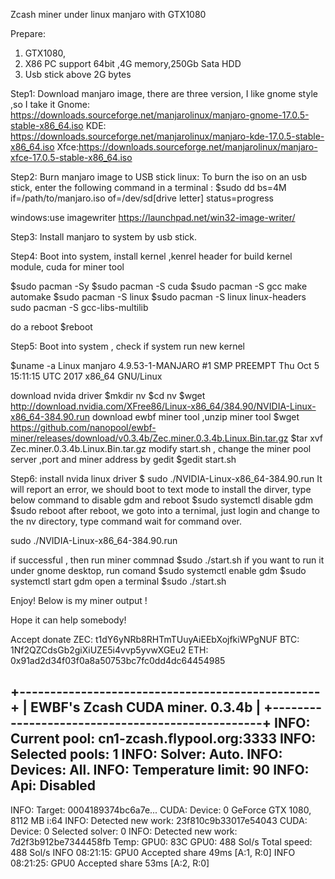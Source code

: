 Zcash miner under linux manjaro with GTX1080

Prepare:
1. GTX1080,
2. X86 PC support 64bit ,4G memory,250Gb Sata HDD
3. Usb stick above 2G bytes


Step1:
Download manjaro image, there are three version, I like gnome style ,so I take it
Gnome: https://downloads.sourceforge.net/manjarolinux/manjaro-gnome-17.0.5-stable-x86_64.iso
KDE: https://downloads.sourceforge.net/manjarolinux/manjaro-kde-17.0.5-stable-x86_64.iso
Xfce:https://downloads.sourceforge.net/manjarolinux/manjaro-xfce-17.0.5-stable-x86_64.iso


Step2:
Burn manjaro image to USB stick
linux:
To burn the iso on an usb stick, enter the following command in a terminal : 
$sudo dd bs=4M if=/path/to/manjaro.iso of=/dev/sd[drive letter] status=progress

windows:use imagewriter
https://launchpad.net/win32-image-writer/

Step3:
Install manjaro  to system by usb stick.


Step4:
Boot into system, install kernel ,kenrel header for build kernel module, cuda for miner tool

$sudo pacman -Sy
$sudo pacman -S cuda
$sudo pacman -S gcc make automake
$sudo pacman -S linux
$sudo pacman -S linux linux-headers
sudo pacman -S gcc-libs-multilib

do a reboot 
$reboot

Step5:
Boot into system , check if  system run new kernel 

$uname -a
Linux manjaro 4.9.53-1-MANJARO #1 SMP PREEMPT Thu Oct 5 15:11:15 UTC 2017 x86_64 GNU/Linux

download nvida driver 
$mkdir nv
$cd nv
$wget http://download.nvidia.com/XFree86/Linux-x86_64/384.90/NVIDIA-Linux-x86_64-384.90.run
download ewbf miner tool ,unzip miner tool
$wget https://github.com/nanopool/ewbf-miner/releases/download/v0.3.4b/Zec.miner.0.3.4b.Linux.Bin.tar.gz
$tar xvf Zec.miner.0.3.4b.Linux.Bin.tar.gz
modify start.sh , change the miner pool server ,port and miner address by gedit
$gedit start.sh

Step6:
install nvida linux driver 
$ sudo ./NVIDIA-Linux-x86_64-384.90.run
It will report an error, we should boot to text mode to install the dirver, type below command to disable gdm and reboot
$sudo systemctl disable gdm
$sudo reboot
after reboot, we goto into a ternimal,  just login and change to the nv directory, type command wait for command over.

sudo ./NVIDIA-Linux-x86_64-384.90.run

if successful , then run miner commnad 
$sudo ./start.sh
if you want to run it under gnome desktop, run comand 
$sudo systemctl enable gdm
$sudo systemctl start gdm
open a terminal 
$sudo ./start.sh

Enjoy! Below is my miner output !

Hope it can help somebody!

Accept donate 
ZEC: t1dY6yNRb8RHTmTUuyAiEEbXojfkiWPgNUF
BTC: 1Nf2QZCdsGb2giXiUZE5i4vvp5yvwXGEu2
ETH: 0x91ad2d34f03f0a8a50753bc7fc0dd4dc64454985



+-------------------------------------------------+
|         EWBF's Zcash CUDA miner. 0.3.4b         |
+-------------------------------------------------+
INFO: Current pool: cn1-zcash.flypool.org:3333
INFO: Selected pools: 1
INFO: Solver: Auto.
INFO: Devices: All.
INFO: Temperature limit: 90
INFO: Api: Disabled
---------------------------------------------------
INFO: Target: 0004189374bc6a7e...
CUDA: Device: 0 GeForce GTX 1080, 8112 MB i:64
INFO: Detected new work: 23f810c9b33017e54043
CUDA: Device: 0 Selected solver: 0
INFO: Detected new work: 7d2f3b912be7344458fb
Temp: GPU0: 83C 
GPU0: 488 Sol/s 
Total speed: 488 Sol/s
INFO 08:21:15: GPU0 Accepted share 49ms [A:1, R:0]
INFO 08:21:25: GPU0 Accepted share 53ms [A:2, R:0]




